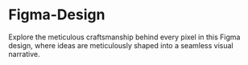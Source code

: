 # Figma-Design
Explore the meticulous craftsmanship behind every pixel in this Figma design, where ideas are meticulously shaped into a seamless visual narrative.
